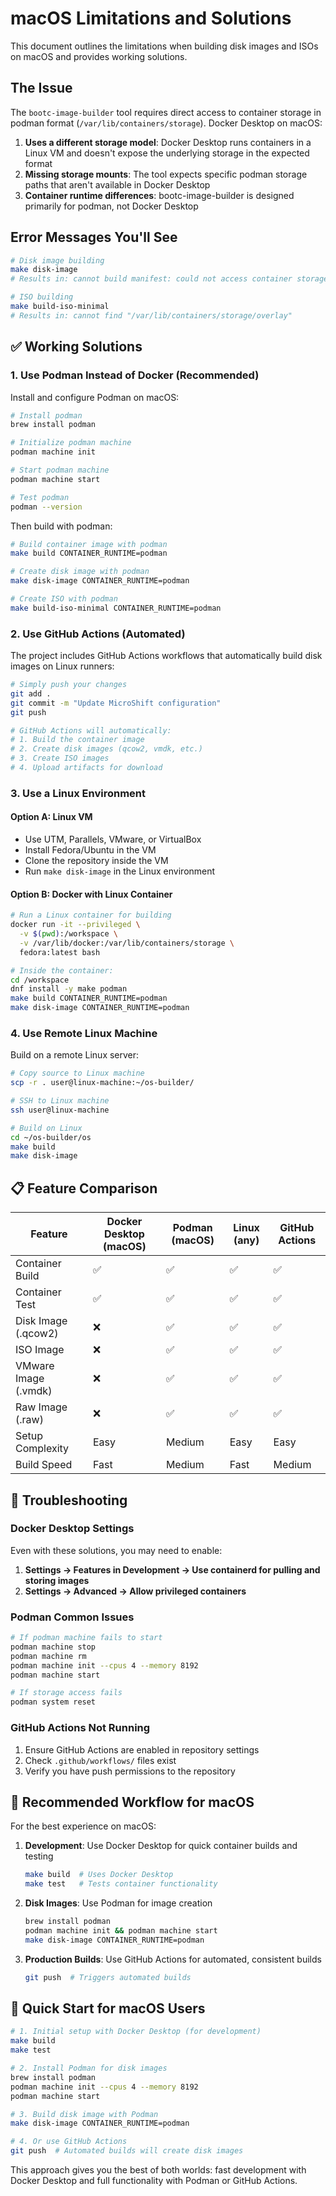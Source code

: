 # macOS Limitations and Solutions

This document outlines the limitations when building disk images and ISOs on macOS and provides working solutions.

## The Issue

The `bootc-image-builder` tool requires direct access to container storage in podman format (`/var/lib/containers/storage`). Docker Desktop on macOS:

1. **Uses a different storage model**: Docker Desktop runs containers in a Linux VM and doesn't expose the underlying storage in the expected format
2. **Missing storage mounts**: The tool expects specific podman storage paths that aren't available in Docker Desktop
3. **Container runtime differences**: bootc-image-builder is designed primarily for podman, not Docker Desktop

## Error Messages You'll See

```bash
# Disk image building
make disk-image
# Results in: cannot build manifest: could not access container storage

# ISO building  
make build-iso-minimal
# Results in: cannot find "/var/lib/containers/storage/overlay"
```

## ✅ Working Solutions

### 1. Use Podman Instead of Docker (Recommended)

Install and configure Podman on macOS:

```bash
# Install podman
brew install podman

# Initialize podman machine
podman machine init

# Start podman machine
podman machine start

# Test podman
podman --version
```

Then build with podman:

```bash
# Build container image with podman
make build CONTAINER_RUNTIME=podman

# Create disk image with podman
make disk-image CONTAINER_RUNTIME=podman

# Create ISO with podman
make build-iso-minimal CONTAINER_RUNTIME=podman
```

### 2. Use GitHub Actions (Automated)

The project includes GitHub Actions workflows that automatically build disk images on Linux runners:

```bash
# Simply push your changes
git add .
git commit -m "Update MicroShift configuration"
git push

# GitHub Actions will automatically:
# 1. Build the container image
# 2. Create disk images (qcow2, vmdk, etc.)
# 3. Create ISO images
# 4. Upload artifacts for download
```

### 3. Use a Linux Environment

#### Option A: Linux VM
- Use UTM, Parallels, VMware, or VirtualBox
- Install Fedora/Ubuntu in the VM
- Clone the repository inside the VM
- Run `make disk-image` in the Linux environment

#### Option B: Docker with Linux Container
```bash
# Run a Linux container for building
docker run -it --privileged \
  -v $(pwd):/workspace \
  -v /var/lib/docker:/var/lib/containers/storage \
  fedora:latest bash

# Inside the container:
cd /workspace
dnf install -y make podman
make build CONTAINER_RUNTIME=podman
make disk-image CONTAINER_RUNTIME=podman
```

### 4. Use Remote Linux Machine

Build on a remote Linux server:

```bash
# Copy source to Linux machine
scp -r . user@linux-machine:~/os-builder/

# SSH to Linux machine
ssh user@linux-machine

# Build on Linux
cd ~/os-builder/os
make build
make disk-image
```

## 📋 Feature Comparison

| Feature | Docker Desktop (macOS) | Podman (macOS) | Linux (any) | GitHub Actions |
|---------|------------------------|----------------|-------------|----------------|
| Container Build | ✅ | ✅ | ✅ | ✅ |
| Container Test | ✅ | ✅ | ✅ | ✅ |
| Disk Image (.qcow2) | ❌ | ✅ | ✅ | ✅ |
| ISO Image | ❌ | ✅ | ✅ | ✅ |
| VMware Image (.vmdk) | ❌ | ✅ | ✅ | ✅ |
| Raw Image (.raw) | ❌ | ✅ | ✅ | ✅ |
| Setup Complexity | Easy | Medium | Easy | Easy |
| Build Speed | Fast | Medium | Fast | Medium |

## 🔧 Troubleshooting

### Docker Desktop Settings

Even with these solutions, you may need to enable:
1. **Settings → Features in Development → Use containerd for pulling and storing images**
2. **Settings → Advanced → Allow privileged containers**

### Podman Common Issues

```bash
# If podman machine fails to start
podman machine stop
podman machine rm
podman machine init --cpus 4 --memory 8192
podman machine start

# If storage access fails
podman system reset
```

### GitHub Actions Not Running

1. Ensure GitHub Actions are enabled in repository settings
2. Check `.github/workflows/` files exist
3. Verify you have push permissions to the repository

## 🎯 Recommended Workflow for macOS

For the best experience on macOS:

1. **Development**: Use Docker Desktop for quick container builds and testing
   ```bash
   make build  # Uses Docker Desktop
   make test   # Tests container functionality
   ```

2. **Disk Images**: Use Podman for image creation
   ```bash
   brew install podman
   podman machine init && podman machine start
   make disk-image CONTAINER_RUNTIME=podman
   ```

3. **Production Builds**: Use GitHub Actions for automated, consistent builds
   ```bash
   git push  # Triggers automated builds
   ```

## 🚀 Quick Start for macOS Users

```bash
# 1. Initial setup with Docker Desktop (for development)
make build
make test

# 2. Install Podman for disk images
brew install podman
podman machine init --cpus 4 --memory 8192
podman machine start

# 3. Build disk image with Podman
make disk-image CONTAINER_RUNTIME=podman

# 4. Or use GitHub Actions
git push  # Automated builds will create disk images
```

This approach gives you the best of both worlds: fast development with Docker Desktop and full functionality with Podman or GitHub Actions. 